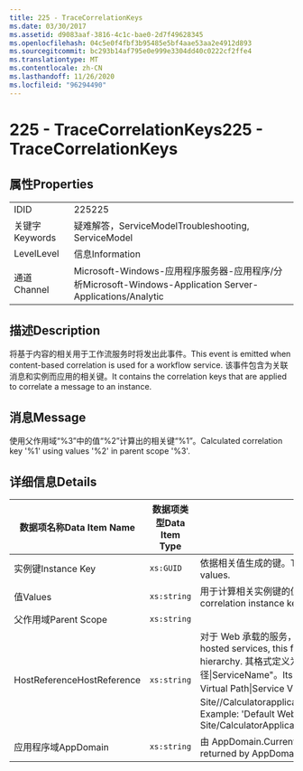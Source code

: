 ```yaml
---
title: 225 - TraceCorrelationKeys
ms.date: 03/30/2017
ms.assetid: d9083aaf-3816-4c1c-bae0-2d7f49628345
ms.openlocfilehash: 04c5e0f4fbf3b95485e5bf4aae53aa2e4912d893
ms.sourcegitcommit: bc293b14af795e0e999e3304dd40c0222cf2ffe4
ms.translationtype: MT
ms.contentlocale: zh-CN
ms.lasthandoff: 11/26/2020
ms.locfileid: "96294490"
---
```

# <a name="225---tracecorrelationkeys"></a><span data-ttu-id="d7972-102">225 - TraceCorrelationKeys</span><span class="sxs-lookup"><span data-stu-id="d7972-102">225 - TraceCorrelationKeys</span></span>

## <a name="properties"></a><span data-ttu-id="d7972-103">属性</span><span class="sxs-lookup"><span data-stu-id="d7972-103">Properties</span></span>  
  
|||  
|-|-|  
|<span data-ttu-id="d7972-104">ID</span><span class="sxs-lookup"><span data-stu-id="d7972-104">ID</span></span>|<span data-ttu-id="d7972-105">225</span><span class="sxs-lookup"><span data-stu-id="d7972-105">225</span></span>|  
|<span data-ttu-id="d7972-106">关键字</span><span class="sxs-lookup"><span data-stu-id="d7972-106">Keywords</span></span>|<span data-ttu-id="d7972-107">疑难解答，ServiceModel</span><span class="sxs-lookup"><span data-stu-id="d7972-107">Troubleshooting, ServiceModel</span></span>|  
|<span data-ttu-id="d7972-108">Level</span><span class="sxs-lookup"><span data-stu-id="d7972-108">Level</span></span>|<span data-ttu-id="d7972-109">信息</span><span class="sxs-lookup"><span data-stu-id="d7972-109">Information</span></span>|  
|<span data-ttu-id="d7972-110">通道</span><span class="sxs-lookup"><span data-stu-id="d7972-110">Channel</span></span>|<span data-ttu-id="d7972-111">Microsoft-Windows-应用程序服务器-应用程序/分析</span><span class="sxs-lookup"><span data-stu-id="d7972-111">Microsoft-Windows-Application Server-Applications/Analytic</span></span>|  
  
## <a name="description"></a><span data-ttu-id="d7972-112">描述</span><span class="sxs-lookup"><span data-stu-id="d7972-112">Description</span></span>  

 <span data-ttu-id="d7972-113">将基于内容的相关用于工作流服务时将发出此事件。</span><span class="sxs-lookup"><span data-stu-id="d7972-113">This event is emitted when content-based correlation is used for a workflow service.</span></span> <span data-ttu-id="d7972-114">该事件包含为关联消息和实例而应用的相关键。</span><span class="sxs-lookup"><span data-stu-id="d7972-114">It contains the correlation keys that are applied to correlate a message to an instance.</span></span>  
  
## <a name="message"></a><span data-ttu-id="d7972-115">消息</span><span class="sxs-lookup"><span data-stu-id="d7972-115">Message</span></span>  

 <span data-ttu-id="d7972-116">使用父作用域“%3”中的值“%2”计算出的相关键“%1”。</span><span class="sxs-lookup"><span data-stu-id="d7972-116">Calculated correlation key '%1' using values '%2' in parent scope '%3'.</span></span>  
  
## <a name="details"></a><span data-ttu-id="d7972-117">详细信息</span><span class="sxs-lookup"><span data-stu-id="d7972-117">Details</span></span>  
  
|<span data-ttu-id="d7972-118">数据项名称</span><span class="sxs-lookup"><span data-stu-id="d7972-118">Data Item Name</span></span>|<span data-ttu-id="d7972-119">数据项类型</span><span class="sxs-lookup"><span data-stu-id="d7972-119">Data Item Type</span></span>|<span data-ttu-id="d7972-120">描述</span><span class="sxs-lookup"><span data-stu-id="d7972-120">Description</span></span>|  
|--------------------|--------------------|-----------------|  
|<span data-ttu-id="d7972-121">实例键</span><span class="sxs-lookup"><span data-stu-id="d7972-121">Instance Key</span></span>|`xs:GUID`|<span data-ttu-id="d7972-122">依据相关值生成的键。</span><span class="sxs-lookup"><span data-stu-id="d7972-122">The key that was generated from the correlation values.</span></span>|  
|<span data-ttu-id="d7972-123">值</span><span class="sxs-lookup"><span data-stu-id="d7972-123">Values</span></span>|`xs:string`|<span data-ttu-id="d7972-124">用于计算相关实例键的值。</span><span class="sxs-lookup"><span data-stu-id="d7972-124">The values that were used to compute the correlation instance key.</span></span>|  
|<span data-ttu-id="d7972-125">父作用域</span><span class="sxs-lookup"><span data-stu-id="d7972-125">Parent Scope</span></span>|`xs:string`||  
|<span data-ttu-id="d7972-126">HostReference</span><span class="sxs-lookup"><span data-stu-id="d7972-126">HostReference</span></span>|`xs:string`|<span data-ttu-id="d7972-127">对于 Web 承载的服务，此字段唯一标识 Web 层次结构中的服务。</span><span class="sxs-lookup"><span data-stu-id="d7972-127">For Web hosted services, this field uniquely identifies the service in the Web hierarchy.</span></span> <span data-ttu-id="d7972-128">其格式定义为 "网站名称应用程序虚拟路径&#124;服务虚拟路径&#124;ServiceName"。</span><span class="sxs-lookup"><span data-stu-id="d7972-128">Its format is defined as 'Web Site Name Application Virtual Path&#124;Service Virtual Path&#124;ServiceName'.</span></span> <span data-ttu-id="d7972-129">示例： "Default Web Site//Calculatorapplication&#124;/CalculatorService.svc&#124;CalculatorService"。</span><span class="sxs-lookup"><span data-stu-id="d7972-129">Example: 'Default Web Site/CalculatorApplication&#124;/CalculatorService.svc&#124;CalculatorService'.</span></span>|  
|<span data-ttu-id="d7972-130">应用程序域</span><span class="sxs-lookup"><span data-stu-id="d7972-130">AppDomain</span></span>|`xs:string`|<span data-ttu-id="d7972-131">由 AppDomain.CurrentDomain.FriendlyName 返回的字符串。</span><span class="sxs-lookup"><span data-stu-id="d7972-131">The string returned by AppDomain.CurrentDomain.FriendlyName.</span></span>|
